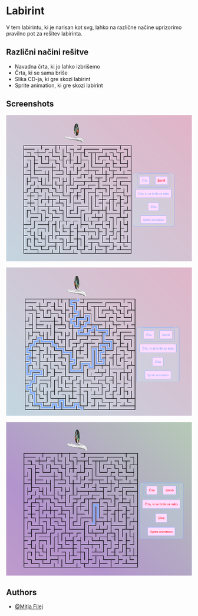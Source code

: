 
# Labirint

V tem labirintu, ki je narisan kot svg, lahko na različne načine uprizorimo pravilno pot za rešitev labirinta.


## Različni načini rešitve

- Navadna črta, ki jo lahko izbrišemo
- Črta, ki se sama briše
- Slika CD-ja, ki gre skozi labirint
- Sprite animation, ki gre skozi labirint


## Screenshots

![Slika labirinta](img/readme1.png)

![Slika labirinta z rešitvijo črte](img/readme2.png)

![Slika labirinta z rešitvijo črte, ki se briše](img/readme3.png)


## Authors

- [@Mitja Filej](https://www.github.com/mit72)

